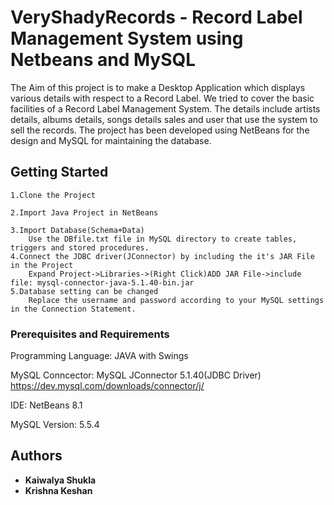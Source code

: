 # VeryShadyRecords - Record Label Management System using Netbeans and MySQL


The Aim of this project is to make a Desktop Application which
displays various details with respect to a Record Label. We tried to
cover the basic facilities of a Record Label Management System. The
details include artists details, albums details, songs details sales and
user that use the system to sell the records. The project has been
developed using NetBeans for the design and MySQL for maintaining
the database.

## Getting Started

	1.Clone the Project 

	2.Import Java Project in NetBeans
		
	3.Import Database(Schema+Data)
		Use the DBfile.txt file in MySQL directory to create tables, triggers and stored procedures. 
	4.Connect the JDBC driver(JConnector) by including the it's JAR File in the Project
		Expand Project->Libraries->(Right Click)ADD JAR File->include file: mysql-connector-java-5.1.40-bin.jar
	5.Database setting can be changed
		Replace the username and password according to your MySQL settings in the Connection Statement.

### Prerequisites and Requirements

Programming Language: JAVA with Swings


MySQL Conncector: MySQL JConnector 5.1.40(JDBC Driver) https://dev.mysql.com/downloads/connector/j/


IDE: NetBeans 8.1


MySQL Version: 5.5.4


## Authors

* **Kaiwalya Shukla** 
* **Krishna Keshan**



